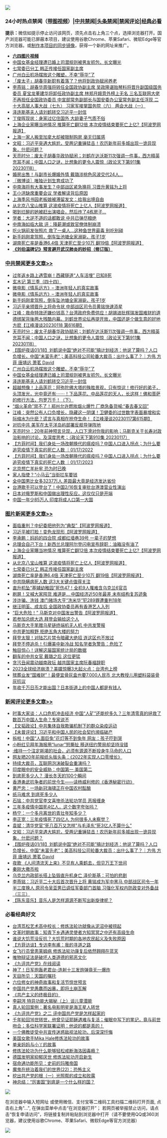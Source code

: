 ![](https://raw.githubusercontent.com/jsvpn/jsproxy/dev/64photo/fqnews-qr.jpg)

<div id="tt">
<h3>24小时热点禁闻（<a href="https://aaa.v2dns.tk/?QAjUl=BgRp5UNKRn&T5Vk=fPVH&Q59Ab=WxGE" target="_blank">带图视频</a>）|<a href="#%E4%B8%AD%E5%85%B1%E7%A6%81%E9%97%BB%E6%9B%B4%E5%A4%9A%E6%96%87%E7%AB%A0">中共禁闻</a>|<a href="#%E5%9B%BE%E7%89%87%E6%96%B0%E9%97%BB%E6%9B%B4%E5%A4%9A%E6%96%87%E7%AB%A0">头条禁闻</a>|<a href="#%E6%96%B0%E9%97%BB%E8%AF%84%E8%AE%BA%E6%9B%B4%E5%A4%9A%E6%96%87%E7%AB%A0">禁闻评论|<a href="#%E5%BF%85%E7%9C%8B%E7%BB%8F%E5%85%B8%E5%A5%BD%E6%96%87">经典必看</a></h3>
<div><b>提示：</b>微信如提示停止访问该网页，须先点击右上角三个点，选择浏览器打开。国产浏览器可能已屏蔽本项目，建议使用谷歌Chrome、苹果Safari、微软Edge等官方浏览器。或<a href="%E5%88%B6%E4%BD%9Cgit%E7%A6%81%E9%97%BB%E9%95%9C%E5%83%8F.md">制作本项目的同步镜像</a>，获得一个新的网址来推广。</div>
<ul>
<li><b><a href="http://d2.v2rss.gq/64.mp4" target="_blank">六四图片视频</a></b></li>
<li><a href="/cbnews/20230119/1838091.md">中国女基金经理遭已婚上司潜规则被男友抓包，长文曝光</a></li>
<li><a href="/topimagenews/20230119/1838305.md">七常委已分工 韩正传接任国家副主席</a></li>
<li><a href="/cbnews/20230119/1838124.md">广州白云机场摆放这个雕塑，不幸“辱华”了</a></li>
<li><a href="/baitai/20230119/1838139.md">「废太子」胡春华新职有着落了？他将到政协赋闲养老</a></li>
<li><a href="/comments/20230119/1838030.md">李燕铭：胡春华周强将转任全国政协副主席 吴政隆谌贻琴料将晋升副国级国务委员 夏宝龙董建华将卸任政协副主席 林郑月娥意外榜上无名 三名互联网大佬不再担任全国政协委员 中宣部常务副部长与国安委办公室常务副主任浮现 二十大高层人事大战（七九） 习家军接掌国务院（六） 两会大战（一）</a></li>
<li><a href="/cbnews/20230119/1838076.md">泽连斯基夫人请刘鹤转交习近平一封信</a></li>
<li><a href="/sports/20230119/1838065.md">丁俊晖现状：身家过亿住国外 大龄妻子气质不俗</a></li>
<li><a href="/topimagenews/20230119/1838324.md">上海企业家曝当地情况 推算死亡翻12倍 本次疫情结束要死亡上亿?【阿波罗网报道】</a></li>
<li><a href="/cnnews/20230119/1838118.md">上海一家人搬至加拿大却被限制购房 毫无归属感</a></li>
<li><a href="/comments/20230119/1838178.md">文昭：习近平突遇大尴尬，受两记重锤猛击！农历新年前多城出现一诡异现象，什麽问题？</a></li>
<li><a href="/cbnews/20230119/1838250.md">天亮时分：废太子胡春华政协赋闲；刘鹤在达沃斯11次强调一件事，西方精英充耳不闻；中国人口之谜，比想象的更令人震惊（政论天下第911集 20230118）</a></li>
<li><a href="/cnnews/20230119/1838336.md">婚房出售！与副市长爆婚外情 戴璐涉桃色风波交代24人…</a></li>
<li><a href="/ssgc/20230119/1838230.md">〖微博谈〗唯独计划生育成功了</a></li>
<li><a href="/baitai/20230119/1838122.md">中南海将有大事发生？中部战区紧急换将 习晋升黄铭为上将</a></li>
<li><a href="/baitai/20230119/1838308.md">王小洪缺席重要会议 学者解读背后原因</a></li>
<li><a href="/cnnews/20230119/1838126.md">上海季风书园老板娘被滞留发文：给我出境自由</a></li>
<li><a href="/topimagenews/20230119/1838310.md">从北京八宝山推算 这波疫情将死亡上亿人【阿波罗网报道】</a></li>
<li><a href="/cnnews/20230119/1838127.md">喝到烂醉的她被赶出演唱会，然后炸了4栋房子…</a></li>
<li><a href="/baitai/20230119/1838131.md">学者：大逆不道的话都敢说 中共已弹尽粮绝</a></li>
<li><a href="/baitai/20230119/1838293.md">中南海如临大敌 评：降薪潮或致官僚体制崩溃</a></li>
<li><a href="/cnnews/20230119/1838058.md">吃火锅前发张照片 救了一桌人…这种鱼世界最毒 别吃别碰</a></li>
<li><a href="/cbnews/20230119/1838392.md">新手妈刚拿驾照，倒车坠池塘全家溺毙，孩子1岁</a></li>
<li><a href="/topimagenews/20230119/1838281.md">湖南死亡率是香港6.4倍 天津死亡至少10万 翻19倍【阿波罗网报道】</a></li>
<li><b><a href="/comments/20200207/1272816.md" target="_blank">《刘伯温碑记》预言避开武汉肺炎的妙招（修订版）</a></b></li>
</ul>
</div>

<div class="catlist">
<h3><a href="/cbnews/" target="_blank">中共禁闻</a><span><a href="/cbnews/" target="_blank" rel="nofollow">更多文章>></a></span></h3>
<ul>
<li><a href="/cbnews/20230119/1838469.md" target="_blank">过年返乡路上遇雪崩！西藏隧道“人车活埋” 已知8死</a></li>
<li><a href="/cbnews/20230119/1838398.md" target="_blank">玄木记 第三季（四十四）</a></li>
<li><a href="/cbnews/20230119/1838425.md" target="_blank">微电影《情系远方》– 澳洲年轻人的真实故事</a></li>
<li><a href="/cbnews/20230119/1838402.md" target="_blank">微电影《情系远方》&#8211; 澳洲年轻人的真实故事</a></li>
<li><a href="/cbnews/20230119/1838392.md" target="_blank">新手妈刚拿驾照，倒车坠池塘全家溺毙，孩子1岁</a></li>
<li><a href="/cbnews/20230119/1838360.md" target="_blank">习近平亲颁晋升上将命令状 中部战区司令员黄铭快速添星</a></li>
<li><a href="/cbnews/20230119/1838304.md" target="_blank">江峰：救命特效还嫌价钱高？台湾政府免费供应！胡锡进批辉瑞发国难财的道德绑架背後两大残酷内幕。刘鹤世界论坛再提开放，中国还是个做生意的好地方麽【江峰漫谈20230118 第616期】</a></li>
<li><a href="/cbnews/20230119/1838250.md" target="_blank">天亮时分：废太子胡春华政协赋闲；刘鹤在达沃斯11次强调一件事，西方精英充耳不闻；中国人口之谜，比想象的更令人震惊（政论天下第911集 20230118）</a></li>
<li><a href="/comments/20230119/1838159.md" target="_blank">【围炉夜话01/18】刘鹤说中国“绝对不可能”搞计划经济：他说了算吗？人口负增长，中国“未富先老”；美高科技公司轮番大裁员：出什么事了？｜方伟 方菲 唐靖远 萧茗 David</a></li>
<li><a href="/cbnews/20230119/1838124.md" target="_blank">广州白云机场摆放这个雕塑，不幸“辱华”了</a></li>
<li><a href="/cbnews/20230119/1838091.md" target="_blank">中国女基金经理遭已婚上司潜规则被男友抓包，长文曝光</a></li>
<li><a href="/cbnews/20230119/1838076.md" target="_blank">泽连斯基夫人请刘鹤转交习近平一封信</a></li>
<li><a href="/comments/20230118/1837951.md" target="_blank">超越想像！上品莲花：阿弥陀佛大塔的殊胜景观，只有惊诧！修行好的弟子，头顶发光，光中竟还有⋯⋯！下品莲花、中品莲花的天人，长这样！佛和菩萨的修行方法，包罗万千！（下）</a></li>
<li><a href="/cbnews/20230118/1837873.md" target="_blank">“烟火革命”禁不了！郑州允许燃放烟火爆竹 厂商急备货喊:“春去春又回”</a></li>
<li><a href="/cbnews/20230118/1837847.md" target="_blank">江峰：突然公布人口负增长，隐藏这一阴谋！卫健委的过世数字表面暴增和实际缩水为什麽？谎言与真相在抢夺生命！【江峰漫谈20230117第615期】</a></li>
<li><a href="/cbnews/20230118/1837837.md" target="_blank">对抗中共 美军在太平洋岛屿部署反舰导弹阵地</a></li>
<li><a href="/cbnews/20230118/1837797.md" target="_blank">天亮时分：20年前神预言兑现，人口下滑对你我的影响；马斯克关于长寿对政治影响的讨论，及深度思考；（政论天下第910集 20230117）</a></li>
<li><a href="/comments/20230118/1837789.md" target="_blank">【方菲时间】我们身处一场改朝换代的瘟疫吗？中国人口进入拐点；为什么要追究疫情下真实的死亡人数 ｜01/17/2022</a></li>
<li><a href="/comments/20230118/1837743.md" target="_blank">【方菲时间】我们身处一场改朝换代的瘟疫吗？中国人口进入拐点；为什么要追究疫情下真实的死亡人数 ｜01/17/2023</a></li>
<li><a href="/cbnews/20230118/1837670.md" target="_blank">北京想亡羊补牢 恐为时已晚</a></li>
<li><a href="/cbnews/20230118/1837580.md" target="_blank">家人指使？“小马云”当街拦车要钱</a></li>
<li><a href="/cbnews/20230117/1837555.md" target="_blank">全中国男比女多3237万人 差距最大竟是经济发达省份</a></li>
<li><a href="/cbnews/20230117/1837541.md" target="_blank">台港歌手可以登台了！中国2/16恢复审批台港澳营业性演出</a></li>
<li><a href="/cbnews/20230117/1837467.md" target="_blank">日本对俄罗斯和中国做出理性反应，这仅仅只是开端</a></li>
<li><a href="/cbnews/20230117/1837378.md" target="_blank">中国一年少85万人 印度将成人口第一大国</a></li>

</ul>
</div>
<div class="catlist">
<h3><a href="/topimagenews/" target="_blank">图片新闻</a><span><a href="/topimagenews/" target="_blank" rel="nofollow">更多文章>></a></span></h3>
<ul>
<li><a href="/topimagenews/20230119/1838435.md" target="_blank">面临重判？中纪委把他列为“典型”【阿波罗网报道】</a></li>
<li><a href="/topimagenews/20230119/1838434.md" target="_blank">习近平被打脸！变色龙现形【阿波罗网报道】</a></li>
<li><a href="/topimagenews/20230119/1838378.md" target="_blank">李承鹏：妈妈的四合院 成都红墙巷39号 一辈子的梦想</a></li>
<li><a href="/topimagenews/20230119/1838365.md" target="_blank">总理会自己下台！新西兰总理阿尔登闪电宣布辞职：油箱没有油了</a></li>
<li><a href="/topimagenews/20230119/1838324.md" target="_blank">上海企业家曝当地情况 推算死亡翻12倍 本次疫情结束要死亡上亿?【阿波罗网报道】</a></li>
<li><a href="/topimagenews/20230119/1838310.md" target="_blank">从北京八宝山推算 这波疫情将死亡上亿人【阿波罗网报道】</a></li>
<li><a href="/topimagenews/20230119/1838305.md" target="_blank">七常委已分工 韩正传接任国家副主席</a></li>
<li><a href="/topimagenews/20230119/1838281.md" target="_blank">湖南死亡率是香港6.4倍 天津死亡至少10万 翻19倍【阿波罗网报道】</a></li>
<li><a href="/topimagenews/20230119/1838090.md" target="_blank">中共隐瞒病死人数 这3大关键点值得关注</a></li>
<li><a href="/topimagenews/20230118/1837999.md" target="_blank">直升机坠“基辅幼稚园”死伤47！全机9人罹难含乌克兰6官员</a></li>
<li><a href="/topimagenews/20230118/1837941.md" target="_blank">刷屏！又喊大家囤货 难道是… 中国经济近50年最差 未有结构复苏迹象</a></li>
<li><a href="/topimagenews/20230118/1837878.md" target="_blank">涉诈骗、洗钱 澳门赌场大亨“洗米华”犯289罪遭重判18年</a></li>
<li><a href="/topimagenews/20230118/1837872.md" target="_blank">继汪明荃、成龙后 全国政协委员再有香港艺人入列</a></li>
<li><a href="/topimagenews/20230118/1837853.md" target="_blank">“巨大危险！” 马斯克对中国发出警告【阿波罗网报道】</a></li>
<li><a href="/topimagenews/20230118/1837848.md" target="_blank">若参加总统大选 拜登会输给这个人</a></li>
<li><a href="/topimagenews/20230118/1837820.md" target="_blank">马斯克大手笔赠乌星链终端机无人机 中共发警报</a></li>
<li><a href="/topimagenews/20230118/1837799.md" target="_blank">中共更加粗野 拒绝五角大楼的努力</a></li>
<li><a href="/topimagenews/20230118/1837798.md" target="_blank">拜登太狠！对陆芯片禁令暗藏大绝招 连这区也不放过</a></li>
<li><a href="/topimagenews/20230118/1837788.md" target="_blank">拜登不停追杀！引爆美中新冷战 知名学者急警告：危险了</a></li>
<li><a href="/topimagenews/20230118/1837668.md" target="_blank">触目惊心！详解这届国家统计局的数据</a></li>
<li><a href="/topimagenews/20230118/1837633.md" target="_blank">翻车的中共女官 戴璐之后 这位更猛</a></li>
<li><a href="/topimagenews/20230118/1837623.md" target="_blank">贪污丑闻震动越南政坛 越共国家主席阮春福辞职</a></li>
<li><a href="/topimagenews/20230117/1837465.md" target="_blank">2023全球经济崩溃？美媒惊曝3大起火点：台湾也上榜</a></li>
<li><a href="/topimagenews/20230117/1837443.md" target="_blank">殡葬业发“国难财”！最便宜骨灰盒也要7,000人民币 北大教授儿用塑料袋装骨灰抗议</a></li>
<li><a href="/topimagenews/20230117/1837409.md" target="_blank">年收千万日币才能出国？日本街道上的中国人都是有钱人</a></li>

</ul>
</div>
<div class="catlist">
<h3><a href="/comments/" target="_blank">新闻评论</a><span><a href="/comments/" target="_blank" rel="nofollow">更多文章>></a></span></h3>
<ul>
<li><a href="/comments/20230119/1838472.md" target="_blank">时事大家谈：人口危机冲击经济 中国“人矿”还能挖多久？三年清零真的拯救了数百万中国人生命？专家说不</a></li>
<li><a href="/comments/20230119/1838445.md" target="_blank">【文韬政论】中共集体自我欺骗机制下的群众染疫运动</a></li>
<li><a href="/comments/20230119/1838420.md" target="_blank">【未普评论】习近平和中国人民的社会契约濒临破产</a></li>
<li><a href="/comments/20230119/1838419.md" target="_blank">拆啦！中国“人面巨兔”花灯等不到兔年 网友：孩子吓到哭</a></li>
<li><a href="/comments/20230119/1838391.md" target="_blank">小粉红见拜年海报用“lunar”怒撕扯 移送纽约警局却坚持没错</a></li>
<li><a href="/comments/20230119/1838306.md" target="_blank">:维持一个注定耗竭的社会，必须有源源不断投身牛马命的人口</a></li>
<li><a href="/comments/20230119/1838295.md" target="_blank">网友晒20年前报纸头版头条：《2022年实现人口零增长》</a></li>
<li><a href="/comments/20230119/1838294.md" target="_blank">持续大裁员，互联网泡沫破裂会重演吗？</a></li>
<li><a href="/comments/20230119/1838264.md" target="_blank">印度眼中的安全威胁：中国第一 美国第二</a></li>
<li><a href="/comments/20230119/1838263.md" target="_blank">到底死多少人？ 漫长冬天的100个瞬间</a></li>
<li><a href="/comments/20230119/1838233.md" target="_blank">香港勇武抗争者的前世今生——读杨威利修的《香港秘密行动》</a></li>
<li><a href="/comments/20230119/1838220.md" target="_blank">黄严忠：一场新冠海啸正在中国农村酝酿</a></li>
<li><a href="/comments/20230119/1838195.md" target="_blank">纸马难求 到底死多少人</a></li>
<li><a href="/comments/20230119/1838183.md" target="_blank">石铭：中共党官李文喜惨杀法轮功学员 恶报缠身</a></li>
<li><a href="/comments/20230119/1838182.md" target="_blank">三年多疫情中国死4亿人，这个数字夸张吗？</a></li>
<li><a href="/comments/20230119/1838181.md" target="_blank">杨宁：一个多月离世的青壮年知多少？</a></li>
<li><a href="/comments/20230119/1838180.md" target="_blank">李正宽：三年疫情死了四亿人 为何很多人未察觉？</a></li>
<li><a href="/comments/20230119/1838179.md" target="_blank">袁斌：清华党官“死几百万又怎样”与毛泽东“死3亿人不算什么”</a></li>
<li><a href="/comments/20230119/1838178.md" target="_blank">文昭：习近平突遇大尴尬，受两记重锤猛击！农历新年前多城出现一诡异现象，什麽问题？</a></li>
<li><a href="/comments/20230119/1838159.md" target="_blank">【围炉夜话01/18】刘鹤说中国“绝对不可能”搞计划经济：他说了算吗？人口负增长，中国“未富先老”；美高科技公司轮番大裁员：出什么事了？｜方伟 方菲 唐靖远 萧茗 David</a></li>
<li><a href="/comments/20230119/1838119.md" target="_blank">夜歌 《人间清流天上来》不见有人乘鹤去，但见万王下世间</a></li>
<li><a href="/comments/20230119/1838108.md" target="_blank">秦刚大撒币啦</a></li>
<li><a href="/comments/20230119/1838088.md" target="_blank">乌克兰内政部长搭上坠毁直升机身亡 泽伦斯基：可怕的悲剧</a></li>
<li><a href="/comments/20230119/1838060.md" target="_blank">李燕铭：习近平二十大后首次晋升上将 黄铭成为军中黑马 中部战区司令一年半三度换人 原司令吴亚男已调任军委部门首脑 习强化军权内防政变对外备战（三三）</a></li>
<li><a href="/comments/20230119/1838040.md" target="_blank">【陈东音乐】音乐人是怎样源源不断写出新旋律呢？</a></li>

</ul>
</div>

<div class="catlist">
<h3>必看经典好文</h3>
<ul>
<li><a href="/cbnews/20220707/1755000.md" target="_blank">台湾茑松艺术高中校长：修炼法轮功就像从泥沼中被捞起</a></li>
<li><a href="/comments/20200308/1290079.md" target="_blank">文革时期故事：知青下乡遇通灵使者方知冥冥之中还有高级生命</a></li>
<li><a href="/bannedvideo/20220120/1681818.md" target="_blank">谁说大饥荒没反抗？大饥荒时期的各地农民起义及失败原因</a></li>
<li><a href="/comments/20210804/1600181.md" target="_blank">【方菲访谈】专访李有甫：我的寻道之路</a></li>
<li><a href="/cnnews/20210512/1544604.md" target="_blank">女飞行员曾患莱姆病 修炼法轮功康复后依然翱翔在蓝天</a></li>
<li><a href="/cbnews/20170130/651555.md" target="_blank">唯物辩证法是破坏人类道德的邪恶文化</a></li>
<li><a href="/bookonline/20131116/201057.md" target="_blank">《九评共产党》在线阅读</a></li>
<li><a href="/cnnews/aboluonews/20150422/388322.md" target="_blank">神了！日军炮轰老君台-连射十三发炮弹竟无一爆炸</a></li>
<li><a href="/tculture/20180919/1000196.md" target="_blank">天目所见：天国的嘱托</a></li>
<li><a href="/tculture/20130420/118886.md" target="_blank">六位修女的神奇故事和复活节惊世预言</a></li>
<li><a href="/comments/20220831/1778527.md" target="_blank">中国共产党愚蠢而凶暴，即将土崩瓦解</a></li>
<li><a href="/bookwiki/20171120/858084.md" target="_blank">《共产主义的终极目的》</a></li>
<li><a href="/tculture/xiulian/20160303/508934.md" target="_blank">李嗣涔 特异功能大揭秘（上）谈儿童潜能</a></li>
<li><a href="/comments/20200523/1332915.md" target="_blank">真人轮回案例：著名电影明星是海王星人转世</a></li>
<li><a href="/bookonline/20131116/201055.md" target="_blank">《九评共产党》之二 评中国共产党是怎样起家的</a></li>
<li><a href="/comments/20210827/1614424.md" target="_blank">千年轮回16世转世，他曾见证耶稣遇难与复活；催眠中写下的笔记，竟与前世吻合；多位科学家联署证明：他说的都是真的！</a></li>
<li><a href="/bannedvideo/20210124/1473946.md" target="_blank">一个佛教徒受中共宣传迷惑敌视法轮功，后深深忏悔</a></li>
<li><a href="/comments/20200114/1258532.md" target="_blank">美国女歌手Mika Hale修炼法轮功的故事</a></li>
<li><a href="/cbnews/20210518/1548912.md" target="_blank">单亲妈妈与小丫的故事</a></li>
<li><a href="/cbnews/20220601/1740227.md" target="_blank">修炼法轮功为什么能够轻松戒断海洛因毒瘾？</a></li>
<li><a href="/comments/20200722/1364497.md" target="_blank">德国发明家抑郁厌世 修炼法轮功开启新生</a></li>
<li><a href="/cbnews/20180711/970353.md" target="_blank">宿命通功能所见：史前的玛雅帝国</a></li>
<li><a href="/comments/20180804/981524.md" target="_blank">魔鬼在统治着我们的世界(22)：恐怖主义</a></li>
<li><a href="/comments/20200629/1352460.md" target="_blank">挖出共产党的根（一）光照帮的成立和败露</a></li>
<li><a href="/comments/20211016/1639471.md" target="_blank">神总结：“厉害国”到底是一个什么样的国？</a></li>

</ul>
</div>

![](https://raw.githubusercontent.com/jsvpn/jsproxy/dev/64photo/fqnews-qr.jpg)

在浏览器中输入短网址 或使用微信、支付宝等二维码工具扫描二维码打开页面, 点击右上角"...", 在弹出菜单中点击“在浏览器打开”； 若网页被举报禁止访问，请点击“恢复申请访问”，将链接复制并粘贴到浏览器中打开（请不要使用QQ或360浏览器，建议使用谷歌Chrome、苹果Safari、微软Edge等官方浏览器）

![](https://raw.githubusercontent.com/jsvpn/jsproxy/dev/64photo/wx.jpg)